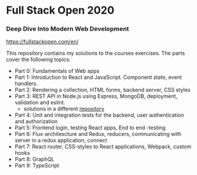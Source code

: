 # Full Stack Open 2020
### Deep Dive Into Modern Web Development
https://fullstackopen.com/en/

This repository contains my solutions to the courses exercises. The parts cover the following topics:

* Part 0: Fundamentals of Web apps
* Part 1: Introduction to React and JavaScript. Component state, event handlers.
* Part 2: Rendering a collection, HTML forms, backend server, CSS styles
* Part 3: REST API in Node.js using Express, MongoDB, deployment, validation and eslint.
  - solutions in a different [repository](https://github.com/Elhefes/hy-fs2020-puhelinluettelo)
* Part 4: Unit and integration tests for the backend, user authentication and authorization
* Part 5: Frontend login, testing React apps, End to end -testing
* Part 6: Flux-architexcture and Redux, reducers, communicating with server in a redux application, connect
* Part 7: React router, CSS-styles to React applications, Webpack, custom hooks
* Part 8: GraphQL
* Part 9: TypeScript
